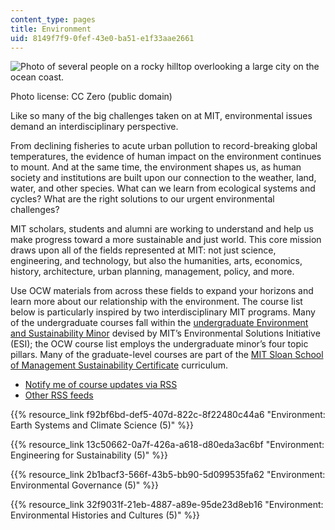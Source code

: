 ```yaml
---
content_type: pages
title: Environment
uid: 8149f7f9-0fef-43e0-ba51-e1f33aae2661
---
```

![Photo of several people on a rocky hilltop overlooking a large city on the ocean coast.](https://ocw.mit.edu/courses/environment-courses/dhp_environment.jpg)

Photo license: CC Zero (public domain)

Like so many of the big challenges taken on at MIT, environmental issues demand an interdisciplinary perspective.

From declining fisheries to acute urban pollution to record-breaking global temperatures, the evidence of human impact on the environment continues to mount. And at the same time, the environment shapes us, as human society and institutions are built upon our connection to the weather, land, water, and other species. What can we learn from ecological systems and cycles? What are the right solutions to our urgent environmental challenges?

MIT scholars, students and alumni are working to understand and help us make progress toward a more sustainable and just world. This core mission draws upon all of the fields represented at MIT: not just science, engineering, and technology, but also the humanities, arts, economics, history, architecture, urban planning, management, policy, and more.

Use OCW materials from across these fields to expand your horizons and learn more about our relationship with the environment. The course list below is particularly inspired by two interdisciplinary MIT programs. Many of the undergraduate courses fall within the [undergraduate Environment and Sustainability Minor](http://environmentalsolutions.mit.edu/environment-sustainability-minor/) devised by MIT’s Environmental Solutions Initiative (ESI); the OCW course list employs the undergraduate minor’s four topic pillars. Many of the graduate-level courses are part of the [MIT Sloan School of Management Sustainability Certificate](http://mitsloan.mit.edu/sustainability/sustainability-certificate) curriculum.

- [Notify me of course updates via RSS](https://ocw.mit.edu/rss/new/mit-newcourses-environment.xml)
- [Other RSS feeds](https://ocw.mit.edu/help/rss)

{{% resource_link f92bf6bd-def5-407d-822c-8f22480c44a6 "Environment: Earth Systems and Climate Science (5)" %}}

{{% resource_link 13c50662-0a7f-426a-a618-d80eda3ac6bf "Environment: Engineering for Sustainability (5)" %}}

{{% resource_link 2b1bacf3-566f-43b5-bb90-5d099535fa62 "Environment: Environmental Governance (5)" %}}

{{% resource_link 32f9031f-21eb-4887-a89e-95de23d8eb16 "Environment: Environmental Histories and Cultures (5)" %}}